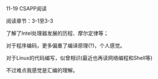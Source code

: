 11-19 CSAPP阅读

阅读章节：3-1至3-3

了解了Intel处理器发展的历程、摩尔定律等；

对于程序编码，更多偏重了编译原理(?)，个人感觉。

对于Linux的代码编写，似曾相识(最近也再读网络编程和Shell等)

不过难点我感觉是汇编的理解。

